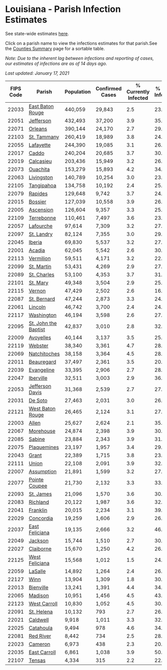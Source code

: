 # Louisiana - Parish Infection Estimates

See state-wide estimates [here](/infections/us-la).

Click on a parish name to view the infections estimates for that parish.See the [Counties Summary](/infections/summary-counties) page for a sortable table.

*Note: Due to the inherent lag between infections and reporting of cases, our estimates of infections are as of 14 days ago.*

*Last updated: January 17, 2021*

|   FIPS Code |                                       Parish |   Population |   Confirmed Cases |   % Currently Infected |   % Total Infected |
|-------------|----------------------------------------------|--------------|-------------------|------------------------|--------------------|
|       22033 |         [East Baton Rouge](east-baton-rouge) |      440,059 |            29,843 |                    2.5 |               23.7 |
|       22051 |                       [Jefferson](jefferson) |      432,493 |            37,200 |                    3.9 |               35.2 |
|       22071 |                           [Orleans](orleans) |      390,144 |            24,170 |                    2.7 |               29.5 |
|       22103 |                   [St. Tammany](st.-tammany) |      260,419 |            18,989 |                    3.8 |               24.5 |
|       22055 |                       [Lafayette](lafayette) |      244,390 |            19,085 |                    3.1 |               26.1 |
|       22017 |                               [Caddo](caddo) |      240,204 |            20,685 |                    3.7 |               30.2 |
|       22019 |                       [Calcasieu](calcasieu) |      203,436 |            15,949 |                    3.2 |               26.4 |
|       22073 |                         [Ouachita](ouachita) |      153,279 |            15,893 |                    4.2 |               34.7 |
|       22063 |                     [Livingston](livingston) |      140,789 |            10,254 |                    3.0 |               23.2 |
|       22105 |                     [Tangipahoa](tangipahoa) |      134,758 |            10,192 |                    2.4 |               25.8 |
|       22079 |                           [Rapides](rapides) |      129,648 |             9,742 |                    3.7 |               24.8 |
|       22015 |                           [Bossier](bossier) |      127,039 |            10,558 |                    3.9 |               26.4 |
|       22005 |                       [Ascension](ascension) |      126,604 |             9,357 |                    3.3 |               25.3 |
|       22109 |                     [Terrebonne](terrebonne) |      110,461 |             7,497 |                    3.6 |               23.8 |
|       22057 |                       [Lafourche](lafourche) |       97,614 |             7,309 |                    3.2 |               27.2 |
|       22097 |                     [St. Landry](st.-landry) |       82,124 |             7,355 |                    3.0 |               29.5 |
|       22045 |                             [Iberia](iberia) |       69,830 |             5,537 |                    3.2 |               27.8 |
|       22001 |                             [Acadia](acadia) |       62,045 |             5,542 |                    2.6 |               30.7 |
|       22113 |                       [Vermilion](vermilion) |       59,511 |             4,171 |                    3.2 |               22.4 |
|       22099 |                     [St. Martin](st.-martin) |       53,431 |             4,269 |                    2.9 |               27.8 |
|       22089 |                   [St. Charles](st.-charles) |       53,100 |             4,353 |                    3.7 |               31.0 |
|       22101 |                         [St. Mary](st.-mary) |       49,348 |             3,504 |                    2.9 |               25.2 |
|       22115 |                             [Vernon](vernon) |       47,429 |             2,502 |                    2.6 |               16.8 |
|       22087 |                   [St. Bernard](st.-bernard) |       47,244 |             2,873 |                    3.3 |               24.6 |
|       22061 |                           [Lincoln](lincoln) |       46,742 |             3,700 |                    2.4 |               24.9 |
|       22117 |                     [Washington](washington) |       46,194 |             3,598 |                    2.6 |               27.2 |
|       22095 | [St. John the Baptist](st.-john-the-baptist) |       42,837 |             3,010 |                    2.8 |               32.3 |
|       22009 |                       [Avoyelles](avoyelles) |       40,144 |             3,137 |                    3.5 |               25.7 |
|       22119 |                           [Webster](webster) |       38,340 |             3,361 |                    4.7 |               28.3 |
|       22069 |                 [Natchitoches](natchitoches) |       38,158 |             3,364 |                    4.5 |               28.1 |
|       22011 |                     [Beauregard](beauregard) |       37,497 |             2,361 |                    3.5 |               20.5 |
|       22039 |                     [Evangeline](evangeline) |       33,395 |             2,906 |                    2.7 |               28.3 |
|       22047 |                       [Iberville](iberville) |       32,511 |             3,003 |                    2.9 |               36.2 |
|       22053 |           [Jefferson Davis](jefferson-davis) |       31,368 |             2,539 |                    2.7 |               27.0 |
|       22031 |                           [De Soto](de-soto) |       27,463 |             2,031 |                    3.0 |               26.9 |
|       22121 |         [West Baton Rouge](west-baton-rouge) |       26,465 |             2,124 |                    3.1 |               27.0 |
|       22003 |                               [Allen](allen) |       25,627 |             2,624 |                    2.1 |               35.7 |
|       22067 |                       [Morehouse](morehouse) |       24,874 |             2,398 |                    3.9 |               30.6 |
|       22085 |                             [Sabine](sabine) |       23,884 |             2,343 |                    3.9 |               31.0 |
|       22075 |                   [Plaquemines](plaquemines) |       23,197 |             1,957 |                    3.4 |               29.9 |
|       22043 |                               [Grant](grant) |       22,389 |             1,715 |                    3.8 |               23.8 |
|       22111 |                               [Union](union) |       22,108 |             2,091 |                    3.9 |               32.9 |
|       22007 |                     [Assumption](assumption) |       21,891 |             1,599 |                    3.2 |               27.3 |
|       22077 |               [Pointe Coupee](pointe-coupee) |       21,730 |             2,132 |                    3.3 |               33.7 |
|       22093 |                       [St. James](st.-james) |       21,096 |             1,570 |                    3.6 |               30.4 |
|       22083 |                         [Richland](richland) |       20,122 |             1,987 |                    3.6 |               32.3 |
|       22041 |                         [Franklin](franklin) |       20,015 |             2,234 |                    3.1 |               39.3 |
|       22029 |                       [Concordia](concordia) |       19,259 |             1,606 |                    2.9 |               26.5 |
|       22037 |             [East Feliciana](east-feliciana) |       19,135 |             2,666 |                    3.2 |               46.3 |
|       22049 |                           [Jackson](jackson) |       15,744 |             1,510 |                    2.7 |               30.8 |
|       22027 |                       [Claiborne](claiborne) |       15,670 |             1,250 |                    4.2 |               26.4 |
|       22125 |             [West Feliciana](west-feliciana) |       15,568 |             1,012 |                    1.5 |               24.7 |
|       22059 |                           [LaSalle](lasalle) |       14,892 |             1,264 |                    2.4 |               26.9 |
|       22127 |                                 [Winn](winn) |       13,904 |             1,309 |                    1.8 |               30.8 |
|       22013 |                       [Bienville](bienville) |       13,241 |             1,391 |                    4.4 |               34.8 |
|       22065 |                           [Madison](madison) |       10,951 |             1,456 |                    4.5 |               43.8 |
|       22123 |                 [West Carroll](west-carroll) |       10,830 |             1,052 |                    4.5 |               30.6 |
|       22091 |                     [St. Helena](st.-helena) |       10,132 |               793 |                    2.7 |               26.1 |
|       22021 |                         [Caldwell](caldwell) |        9,918 |             1,011 |                    3.3 |               32.7 |
|       22025 |                       [Catahoula](catahoula) |        9,494 |               978 |                    4.6 |               34.4 |
|       22081 |                       [Red River](red-river) |        8,442 |               734 |                    2.5 |               28.7 |
|       22023 |                           [Cameron](cameron) |        6,973 |               438 |                    2.3 |               20.4 |
|       22035 |                 [East Carroll](east-carroll) |        6,861 |             1,038 |                    3.9 |               50.6 |
|       22107 |                             [Tensas](tensas) |        4,334 |               315 |                    2.2 |               22.1 |